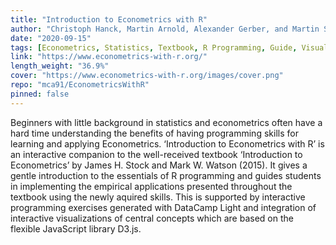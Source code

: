 ```yaml
---
title: "Introduction to Econometrics with R"
author: "Christoph Hanck, Martin Arnold, Alexander Gerber, and Martin Schmelzer"
date: "2020-09-15"
tags: [Econometrics, Statistics, Textbook, R Programming, Guide, Visualization]
link: "https://www.econometrics-with-r.org/"
length_weight: "36.9%"
cover: "https://www.econometrics-with-r.org/images/cover.png"
repo: "mca91/EconometricsWithR"
pinned: false
---
```


Beginners with little background in statistics and econometrics often have a hard time understanding the benefits of having programming skills for learning and applying Econometrics. ‘Introduction to Econometrics with R’ is an interactive companion to the well-received textbook ‘Introduction to Econometrics’ by James H. Stock and Mark W. Watson (2015). It gives a gentle introduction to the essentials of R programming and guides students in implementing the empirical applications presented throughout the textbook using the newly aquired skills. This is supported by interactive programming exercises generated with DataCamp Light and integration of interactive visualizations of central concepts which are based on the flexible JavaScript library D3.js.
